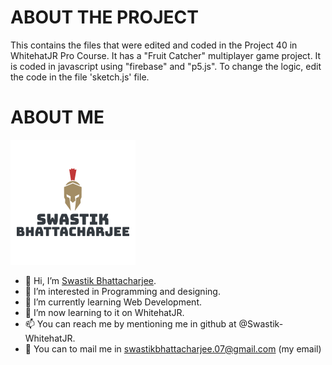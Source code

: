 # ABOUT THE PROJECT
This contains the files that were edited and coded in the Project 40 in WhitehatJR Pro Course. It has a "Fruit Catcher" multiplayer game  project. It is coded in javascript using "firebase" and "p5.js". To change the logic, edit the code in the file 'sketch.js' file.

# ABOUT ME

![My Image](https://github.com/Swastik-WhitehatJR/Class-23/blob/main/swastik.png)

- 👋 Hi, I’m [Swastik Bhattacharjee](https://github.com/Swastik-WhitehatJR).
- 👀 I’m interested in Programming and designing.
- 🌱 I’m currently learning Web Development.
- 💞️ I’m now learning to it on WhitehatJR.
- 📫 You can reach me by mentioning me in github at @Swastik-WhitehatJR.
- 💌 You can to mail me in swastikbhattacharjee.07@gmail.com (my email)
